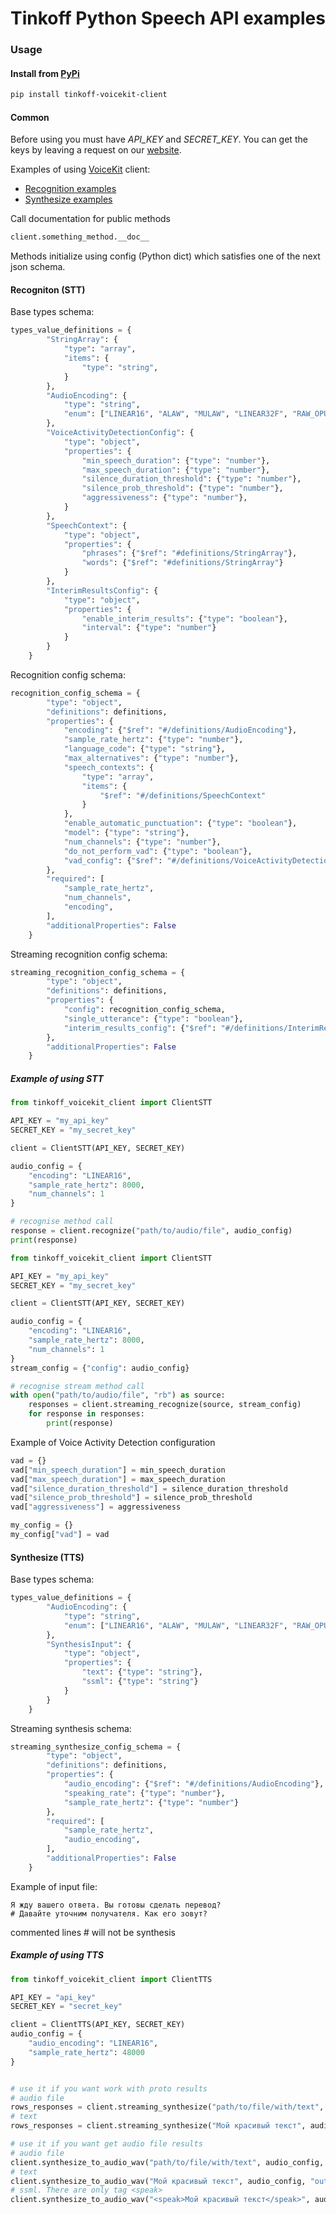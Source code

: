 # Tinkoff Python Speech API examples

### Usage
#### Install from [PyPi](https://pypi.org/project/tinkoff-voicekit-client/)
```bash
pip install tinkoff-voicekit-client
```


#### Common
Before using you must have *API_KEY* and *SECRET_KEY*. You can get the keys by leaving a request on our [website](https://voicekit.tinkoff.ru/).

Examples of using [VoiceKit](https://voicekit.tinkoff.ru/) client:
* [Recognition examples](#example-of-using-stt)
* [Synthesize examples](#synthesize-tts)

Call documentation for public methods
```python
client.something_method.__doc__
```
Methods initialize using config (Python dict) which satisfies one of the next json schema.

#### Recogniton (STT)
Base types schema:
```Python
types_value_definitions = {
        "StringArray": {
            "type": "array",
            "items": {
                "type": "string",
            }
        },
        "AudioEncoding": {
            "type": "string",
            "enum": ["LINEAR16", "ALAW", "MULAW", "LINEAR32F", "RAW_OPUS", "MPEG_AUDIO"]
        },
        "VoiceActivityDetectionConfig": {
            "type": "object",
            "properties": {
                "min_speech_duration": {"type": "number"},
                "max_speech_duration": {"type": "number"},
                "silence_duration_threshold": {"type": "number"},
                "silence_prob_threshold": {"type": "number"},
                "aggressiveness": {"type": "number"},
            }
        },
        "SpeechContext": {
            "type": "object",
            "properties": {
                "phrases": {"$ref": "#definitions/StringArray"},
                "words": {"$ref": "#definitions/StringArray"}
            }
        },
        "InterimResultsConfig": {
            "type": "object",
            "properties": {
                "enable_interim_results": {"type": "boolean"},
                "interval": {"type": "number"}
            }
        }
    }
```

Recognition config schema:
```Python
recognition_config_schema = {
        "type": "object",
        "definitions": definitions,
        "properties": {
            "encoding": {"$ref": "#/definitions/AudioEncoding"},
            "sample_rate_hertz": {"type": "number"},
            "language_code": {"type": "string"},
            "max_alternatives": {"type": "number"},
            "speech_contexts": {
                "type": "array",
                "items": {
                    "$ref": "#/definitions/SpeechContext"
                }
            },
            "enable_automatic_punctuation": {"type": "boolean"},
            "model": {"type": "string"},
            "num_channels": {"type": "number"},
            "do_not_perform_vad": {"type": "boolean"},
            "vad_config": {"$ref": "#/definitions/VoiceActivityDetectionConfig"}
        },
        "required": [
            "sample_rate_hertz",
            "num_channels",
            "encoding",
        ],
        "additionalProperties": False
    }
```

Streaming recognition config schema:
```Python
streaming_recognition_config_schema = {
        "type": "object",
        "definitions": definitions,
        "properties": {
            "config": recognition_config_schema,
            "single_utterance": {"type": "boolean"},
            "interim_results_config": {"$ref": "#/definitions/InterimResultsConfig"}
        },
        "additionalProperties": False
    }
```

##### Example of using STT
```python
from tinkoff_voicekit_client import ClientSTT

API_KEY = "my_api_key"
SECRET_KEY = "my_secret_key"

client = ClientSTT(API_KEY, SECRET_KEY)

audio_config = {
    "encoding": "LINEAR16",
    "sample_rate_hertz": 8000,
    "num_channels": 1
}

# recognise method call
response = client.recognize("path/to/audio/file", audio_config)
print(response)
```

```python
from tinkoff_voicekit_client import ClientSTT

API_KEY = "my_api_key"
SECRET_KEY = "my_secret_key"

client = ClientSTT(API_KEY, SECRET_KEY)

audio_config = {
    "encoding": "LINEAR16",
    "sample_rate_hertz": 8000,
    "num_channels": 1
}
stream_config = {"config": audio_config}

# recognise stream method call
with open("path/to/audio/file", "rb") as source:
    responses = client.streaming_recognize(source, stream_config)
    for response in responses:
        print(response)
```
Example of Voice Activity Detection configuration
```Python
vad = {}
vad["min_speech_duration"] = min_speech_duration
vad["max_speech_duration"] = max_speech_duration
vad["silence_duration_threshold"] = silence_duration_threshold
vad["silence_prob_threshold"] = silence_prob_threshold
vad["aggressiveness"] = aggressiveness

my_config = {}
my_config["vad"] = vad
```

#### Synthesize (TTS)
Base types schema:
```Python
types_value_definitions = {
        "AudioEncoding": {
            "type": "string",
            "enum": ["LINEAR16", "ALAW", "MULAW", "LINEAR32F", "RAW_OPUS"]
        },
        "SynthesisInput": {
            "type": "object",
            "properties": {
                "text": {"type": "string"},
                "ssml": {"type": "string"}
            }
        }
    }
```

Streaming synthesis schema:
```Python
streaming_synthesize_config_schema = {
        "type": "object",
        "definitions": definitions,
        "properties": {
            "audio_encoding": {"$ref": "#/definitions/AudioEncoding"},
            "speaking_rate": {"type": "number"},
            "sample_rate_hertz": {"type": "number"}
        },
        "required": [
            "sample_rate_hertz",
            "audio_encoding",
        ],
        "additionalProperties": False
    }
```

Example of input file:
```
Я жду вашего ответа. Вы готовы сделать перевод?
# Давайте уточним получателя. Как его зовут?
```
commented lines # will not be synthesis

##### Example of using TTS
```python
from tinkoff_voicekit_client import ClientTTS

API_KEY = "api_key"
SECRET_KEY = "secret_key"

client = ClientTTS(API_KEY, SECRET_KEY)
audio_config = {
    "audio_encoding": "LINEAR16",
    "sample_rate_hertz": 48000
}


# use it if you want work with proto results
# audio file
rows_responses = client.streaming_synthesize("path/to/file/with/text", audio_config)
# text
rows_responses = client.streaming_synthesize("Мой красивый текст", audio_config)

# use it if you want get audio file results
# audio file
client.synthesize_to_audio_wav("path/to/file/with/text", audio_config, "output/dir")
# text
client.synthesize_to_audio_wav("Мой красивый текст", audio_config, "output/dir")
# ssml. There are only tag <speak>
client.synthesize_to_audio_wav("<speak>Мой красивый текст</speak>", audio_config, "output/dir", ssml=True)
```

